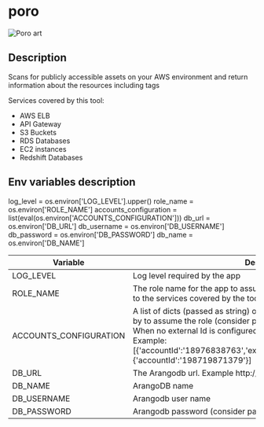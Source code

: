 # poro
![Poro art](https://i.ibb.co/4K4vq3G/poro-small.png)

## Description
Scans for publicly accessible assets on your AWS environment and return information about the resources including tags

Services covered by this tool:
- AWS ELB
- API Gateway
- S3 Buckets
- RDS Databases
- EC2 instances
- Redshift Databases

## Env variables description
log_level = os.environ['LOG_LEVEL'].upper()
    role_name = os.environ['ROLE_NAME']
    accounts_configuration = list(eval(os.environ['ACCOUNTS_CONFIGURATION']))
    db_url = os.environ['DB_URL']
    db_username = os.environ['DB_USERNAME']
    db_password = os.environ['DB_PASSWORD']
    db_name = os.environ['DB_NAME']

| Variable | Description |
|----------|-------------|
| LOG_LEVEL | Log level required by the app |
| ROLE_NAME | The role name for the app to assume. Must have read only permissions to the services covered by the tool |
| ACCOUNTS_CONFIGURATION | A list of dicts (passed as string) of the accounts id and external ids used by to assume the role (consider passing it with a secret manager tool). When no external Id is configured in the assume role do not pass it. Example: [{'accountId':'18976838763','externalId':'lkjdalkj/9871lklazdlkKLJldn'},{'accountId':'198719871379'}] |
| DB_URL | The Arangodb url. Example http://localhost:8529 |
| DB_NAME | ArangoDB name |
| DB_USERNAME | Arangodb user name |
| DB_PASSWORD | Arangodb password (consider passing it with a secret manager tool) |